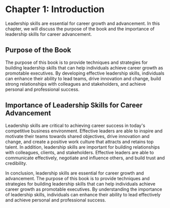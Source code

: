 Chapter 1: Introduction
=======================

Leadership skills are essential for career growth and advancement. In this chapter, we will discuss the purpose of the book and the importance of leadership skills for career advancement.

Purpose of the Book
-------------------

The purpose of this book is to provide techniques and strategies for building leadership skills that can help individuals achieve career growth as promotable executives. By developing effective leadership skills, individuals can enhance their ability to lead teams, drive innovation and change, build strong relationships with colleagues and stakeholders, and achieve personal and professional success.

Importance of Leadership Skills for Career Advancement
------------------------------------------------------

Leadership skills are critical to achieving career success in today's competitive business environment. Effective leaders are able to inspire and motivate their teams towards shared objectives, drive innovation and change, and create a positive work culture that attracts and retains top talent. In addition, leadership skills are important for building relationships with colleagues, clients, and stakeholders. Effective leaders are able to communicate effectively, negotiate and influence others, and build trust and credibility.

In conclusion, leadership skills are essential for career growth and advancement. The purpose of this book is to provide techniques and strategies for building leadership skills that can help individuals achieve career growth as promotable executives. By understanding the importance of leadership skills, individuals can enhance their ability to lead effectively and achieve personal and professional success.
